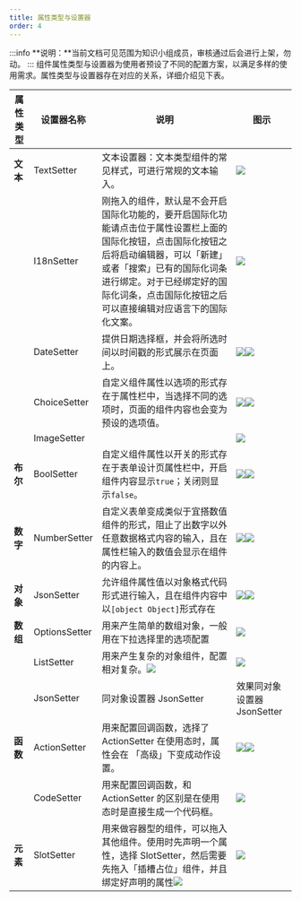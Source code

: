 ```yaml
---
title: 属性类型与设置器
order: 4
---
```

:::info
**说明：**当前文档可见范围为知识小组成员，审核通过后会进行上架，勿动。
:::
组件属性类型与设置器为使用者预设了不同的配置方案，以满足多样的使用需求。属性类型与设置器存在对应的关系，详细介绍见下表。

| **属性类型** | **设置器名称** | **说明** | **图示** |
| --- | --- | --- | --- |
| **文本** | TextSetter | 文本设置器：文本类型组件的常见样式，可进行常规的文本输入。 | ![](https://img.alicdn.com/imgextra/i1/O1CN01bRJNIG1Xx0aOZeQQm_!!6000000002989-2-tps-596-598.png_.webp) |
|  | I18nSetter | 刚拖入的组件，默认是不会开启国际化功能的，要开启国际化功能请点击位于属性设置栏上面的国际化按钮，点击国际化按钮之后将启动编辑器，可以「新建」或者「搜索」已有的国际化词条进行绑定。对于已经绑定好的国际化词条，点击国际化按钮之后可以直接编辑对应语言下的国际化文案。 | ![](https://img.alicdn.com/imgextra/i4/O1CN01X4hDKK1yFUZvpirF4_!!6000000006549-2-tps-598-600.png_.webp) |
|  | DateSetter | 提供日期选择框，并会将所选时间以时间戳的形式展示在页面上。 | ![](https://img.alicdn.com/imgextra/i3/O1CN01jbcON71gk1u2gWxLk_!!6000000004179-2-tps-598-734.png_.webp)![](https://img.alicdn.com/imgextra/i2/O1CN01K9RvuJ1Pl5LcqtYmU_!!6000000001880-2-tps-600-602.png_.webp) |
|  | ChoiceSetter | 自定义组件属性以选项的形式存在于属性栏中，当选择不同的选项时，页面的组件内容也会变为预设的选项值。 | ![](https://img.alicdn.com/imgextra/i1/O1CN01XTTGYG1itJ9yiC6tR_!!6000000004470-2-tps-596-596.png_.webp)![](https://img.alicdn.com/imgextra/i2/O1CN01VB8oo6238gm7rb1do_!!6000000007211-2-tps-598-598.png_.webp) |
|  | ImageSetter |  | ![](https://img.alicdn.com/imgextra/i4/O1CN01fDAjmO1KExU9V3XLp_!!6000000001133-2-tps-598-600.png_.webp) |
| **布尔** | BoolSetter | 自定义组件属性以开关的形式存在于表单设计页属性栏中，开启组件内容显示`true`；关闭则显示`false`。 | ![](https://img.alicdn.com/imgextra/i3/O1CN01Mv6H7o1dyHNcMDdfi_!!6000000003804-2-tps-598-598.png_.webp)![](https://img.alicdn.com/imgextra/i1/O1CN01U2wIWM1yGrlhaJRB7_!!6000000006552-2-tps-600-600.png_.webp) |
| **数字** | NumberSetter | 自定义表单变成类似于宜搭数值组件的形式，阻止了出数字以外任意数据格式内容的输入，且在属性栏输入的数值会显示在组件的内容上。 | ![](https://img.alicdn.com/imgextra/i3/O1CN01oikGdr1hjrN2LxwGc_!!6000000004314-2-tps-598-598.png_.webp)![](https://img.alicdn.com/imgextra/i1/O1CN012QPRf41tDarGWRNCR_!!6000000005868-2-tps-602-600.png_.webp) |
| **对象** | JsonSetter | 允许组件属性值以对象格式代码形式进行输入，且在组件内容中以`[object Object]`形式存在 | ![](https://img.alicdn.com/imgextra/i1/O1CN01F0fTRX1ovx8enrray_!!6000000005288-2-tps-750-376.png_.webp)![](https://img.alicdn.com/imgextra/i4/O1CN01xo1Z6S1cYLKov2s2h_!!6000000003612-2-tps-1642-600.png_.webp) |
| **数组** | OptionsSetter | 用来产生简单的数组对象，一般用在下拉选择里的选项配置 | ![](https://img.alicdn.com/imgextra/i2/O1CN01sG5Is520DJvneB1St_!!6000000006815-2-tps-1488-558.png_.webp) |
|  | ListSetter | 用来产生复杂的对象组件，配置相对复杂。![](https://img.alicdn.com/imgextra/i2/O1CN01yJrHa61CCCAfMUtaT_!!6000000000044-2-tps-712-783.png_.webp) | ![](https://img.alicdn.com/imgextra/i2/O1CN01LtzKxk1rIVski04K0_!!6000000005608-2-tps-1670-436.png_.webp) |
|  | JsonSetter | 同对象设置器 JsonSetter | 效果同对象设置器 JsonSetter |
| **函数** | ActionSetter | 用来配置回调函数，选择了 ActionSetter 在使用态时，属性会在 「高级」下变成动作设置。 | ![](https://img.alicdn.com/imgextra/i4/O1CN01GjzRS61rVKy4OGNuv_!!6000000005636-2-tps-916-702.png_.webp)![](https://img.alicdn.com/imgextra/i4/O1CN012eYrn21Lzxka8kbP6_!!6000000001371-2-tps-1166-521.png_.webp) |
|  | CodeSetter | 用来配置回调函数，和 ActionSetter 的区别是在使用态时是直接生成一个代码框。 | ![](https://img.alicdn.com/imgextra/i3/O1CN01RQoO011KBkiLJRsM0_!!6000000001126-2-tps-2186-1038.png_.webp) |
| **元素** | SlotSetter | 用来做容器型的组件，可以拖入其他组件。使用时先声明一个属性，选择 SlotSetter，然后需要先拖入「插槽占位」组件，并且绑定好声明的属性![](https://img.alicdn.com/imgextra/i4/O1CN01cmOGCH1VsJHx1eFsl_!!6000000002708-2-tps-1704-625.png_.webp) | ![](https://img.alicdn.com/imgextra/i4/O1CN01YUf0JS1OOM4mrY7IQ_!!6000000001695-2-tps-4494-506.png_.webp) |


